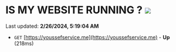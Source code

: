 # IS MY WEBSITE RUNNING ? [![](https://img.shields.io/static/v1?label=Sponsor&message=%E2%9D%A4&logo=GitHub&color=%23fe8e86)](https://github.com/sponsors/<username>)

Last updated: **2/26/2024, 5:19:04 AM**

- `GET` [https://youssefservice.me](https://youssefservice.me) - **Up** (218ms)
